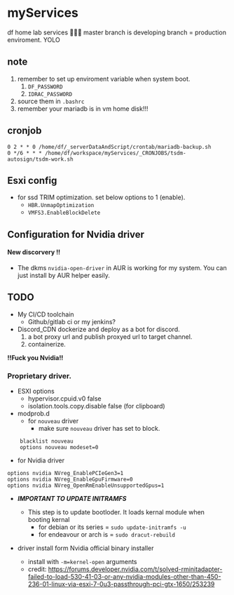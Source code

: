 # myServices
df home lab services 👊😎💥
master branch is developing branch = production enviroment. YOLO


## note
1. remember to set up enviroment variable when system boot.
   1.  `DF_PASSWORD`
   2.  `IDRAC_PASSWORD`
2. source them in `.bashrc`
3. remember your mariadb is in vm home disk!!!

## cronjob
```
0 2 * * 0 /home/df/_serverDataAndScript/crontab/mariadb-backup.sh
0 */6 * * * /home/df/workspace/myServices/_CRONJOBS/tsdm-autosign/tsdm-work.sh
```

## Esxi config
+ for ssd TRIM optimization. set below options to 1 (enable).
  + `HBR.UnmapOptimization`
  + `VMFS3.EnableBlockDelete`

## Configuration for Nvidia driver

#### New discorvery !!
+ The dkms `nvidia-open-driver` in AUR is working for my system. You can just install by AUR helper easily.


## TODO
+ My CI/CD toolchain  
  + Github/gitlab ci or my jenkins?
+ Discord_CDN dockerize and deploy as a bot for discord.
  1. a bot proxy url and publish proxyed url to target channel.
  2. containerize.


**!!Fuck you Nvidia!!**
### Proprietary driver.
+ ESXI options
  + hypervisor.cpuid.v0 false
  + isolation.tools.copy.disable false   (for clipboard)
+ modprob.d 
  + for `nouveau` driver
    + make sure `nouveau` driver has set to block.
```
    blacklist nouveau
    options nouveau modeset=0
```
  + for Nvidia driver 
```
options nvidia NVreg_EnablePCIeGen3=1
options nvidia NVreg_EnableGpuFirmware=0
options nvidia NVreg_OpenRmEnableUnsupportedGpus=1
```
+ ***IMPORTANT TO UPDATE INITRAMFS***
  + This step is to update bootloder. It loads kernal module when booting kernal
    + for debian or its series = `sudo update-initramfs -u`
    + for endeavour or arch is = `sudo dracut-rebuild`

+ driver install form Nvidia official binary installer
  + install with `-m=kernel-open` arguments
  + credit: https://forums.developer.nvidia.com/t/solved-rminitadapter-failed-to-load-530-41-03-or-any-nvidia-modules-other-than-450-236-01-linux-via-esxi-7-0u3-passthrough-pci-gtx-1650/253239

